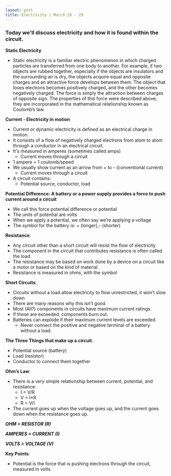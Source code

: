 ```yaml
---
layout: post
title: Electricity | March 28 - 29
---
```


### Today we'll discuss electricity and how it is found within the circuit.

**Static Electricity**

- Static electricity is a familiar electric phenomenon in which charged particles are transferred from one body to another. For example, if two objects are rubbed together, especially if the objects are insulators and the surrounding air is dry, the objects acquire equal and opposite charges and an attractive force develops between them. The object that loses electrons becomes positively charged, and the other becomes negatively charged. The force is simply the attraction between charges of opposite sign. The properties of this force were described above; they are incorporated in the mathematical relationship known as Coulomb’s law.

**Current - Electricity in motion**

- Current or dynamic electricity is defined as an electrical charge in motion. 
- It consists of a flow of negatively charged electrons from atom to atom through a conductor in an electrical circuit.
- It's measured in amperes (sometimes called amps)
  - Current moves through a circuit
- 1 ampere = 1 coulomb/speed
- We usually show current as an arrow from + to - (conventional current)
  - Current moves through a circuit
- A circuit contains:
  - Potential source, conductor, load

**Potential Difference: A battery or a power supply provides a force to push current around a circuit**

- We call this force potential difference or potential
- The units of potential are volts
- When we apply a potential, we often say we’re applying a voltage
- The symbol for the battery is: + (longer),- (shorter)

**Resistance**:

- Any circuit other than a short circuit will resist the flow of electricity
- The component in the circuit that contributes resistance is often called the load.
- The resistance may be based on work done by a device on a circuit like a motor or based on the kind of material
- Resistance is measured in ohms, with the symbol

**Short Circuits**:

- Circuits without a load allow electricity to flow unrestricted, it won’t slow down
- There are many reasons why this isn’t good.
- Most (All?) components in circuits have maximum current ratings.
- If these are exceeded, components burn out.
- Batteries can explode if their maximum current levels are exceeded.
  - Never connect the positive and negative terminal of a battery without a load.

**The Three Things that make up a circuit**:

- Potential source (battery)
- Load (resistor)
- Conductor to connect them together

**Ohm’s Law**:

- There is a very simple relationship between current, potential, and resistance:
  - I = V/R
  - V = I\*R
  - R = V/I
- The current goes up when the voltage goes up, and the current goes down when the resistance goes up.

**_OHM = RESISTOR (R)_**

**_AMPERES = CURRENT (I)_**

**_VOLTS = VOLTAGE (V)_**

**Key Points**:

- Potential is the force that is pushing electrons through the circuit, measured in volts.
